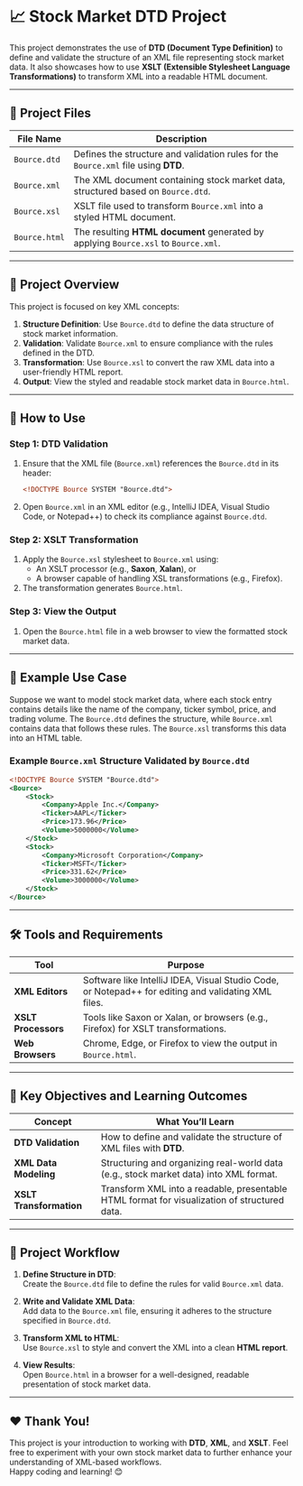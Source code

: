# 📈 Stock Market DTD Project

This project demonstrates the use of **DTD (Document Type Definition)** to define and validate the structure of an XML file representing stock market data. It also showcases how to use **XSLT (Extensible Stylesheet Language Transformations)** to transform XML into a readable HTML document.

---

## 📂 Project Files

| **File Name**       | **Description**                                                                                     |
|----------------------|-----------------------------------------------------------------------------------------------------|
| `Bource.dtd`         | Defines the structure and validation rules for the `Bource.xml` file using **DTD**.                |
| `Bource.xml`         | The XML document containing stock market data, structured based on `Bource.dtd`.                   |
| `Bource.xsl`         | XSLT file used to transform `Bource.xml` into a styled HTML document.                              |
| `Bource.html`        | The resulting **HTML document** generated by applying `Bource.xsl` to `Bource.xml`.                |

---

## 📝 Project Overview

This project is focused on key XML concepts:
1. **Structure Definition**: Use `Bource.dtd` to define the data structure of stock market information.
2. **Validation**: Validate `Bource.xml` to ensure compliance with the rules defined in the DTD.
3. **Transformation**: Use `Bource.xsl` to convert the raw XML data into a user-friendly HTML report.
4. **Output**: View the styled and readable stock market data in `Bource.html`.

---

## 🚀 How to Use

### Step 1: DTD Validation
1. Ensure that the XML file (`Bource.xml`) references the `Bource.dtd` in its header:
   ```xml
   <!DOCTYPE Bource SYSTEM "Bource.dtd">
   ```
2. Open `Bource.xml` in an XML editor (e.g., IntelliJ IDEA, Visual Studio Code, or Notepad++) to check its compliance against `Bource.dtd`.

### Step 2: XSLT Transformation
1. Apply the `Bource.xsl` stylesheet to `Bource.xml` using:
    - An XSLT processor (e.g., **Saxon**, **Xalan**), or
    - A browser capable of handling XSL transformations (e.g., Firefox).
2. The transformation generates `Bource.html`.

### Step 3: View the Output
1. Open the `Bource.html` file in a web browser to view the formatted stock market data.

---

## 📌 Example Use Case

Suppose we want to model stock market data, where each stock entry contains details like the name of the company, ticker symbol, price, and trading volume. The `Bource.dtd` defines the structure, while `Bource.xml` contains data that follows these rules. The `Bource.xsl` transforms this data into an HTML table.

### Example `Bource.xml` Structure Validated by `Bource.dtd`

```xml
<!DOCTYPE Bource SYSTEM "Bource.dtd">
<Bource>
    <Stock>
        <Company>Apple Inc.</Company>
        <Ticker>AAPL</Ticker>
        <Price>173.96</Price>
        <Volume>5000000</Volume>
    </Stock>
    <Stock>
        <Company>Microsoft Corporation</Company>
        <Ticker>MSFT</Ticker>
        <Price>331.62</Price>
        <Volume>3000000</Volume>
    </Stock>
</Bource>
```

---

## 🛠️ Tools and Requirements

| **Tool**             | **Purpose**                                                                                          |
|-----------------------|------------------------------------------------------------------------------------------------------|
| **XML Editors**       | Software like IntelliJ IDEA, Visual Studio Code, or Notepad++ for editing and validating XML files.  |
| **XSLT Processors**   | Tools like Saxon or Xalan, or browsers (e.g., Firefox) for XSLT transformations.                     |
| **Web Browsers**      | Chrome, Edge, or Firefox to view the output in `Bource.html`.                                        |

---

## 📖 Key Objectives and Learning Outcomes

| **Concept**           | **What You’ll Learn**                                                                               |
|------------------------|-----------------------------------------------------------------------------------------------------|
| **DTD Validation**     | How to define and validate the structure of XML files with **DTD**.                                |
| **XML Data Modeling**  | Structuring and organizing real-world data (e.g., stock market data) into XML format.              |
| **XSLT Transformation**| Transform XML into a readable, presentable HTML format for visualization of structured data.       |

---

## 🌟 Project Workflow

1. **Define Structure in DTD**:  
   Create the `Bource.dtd` file to define the rules for valid `Bource.xml` data.

2. **Write and Validate XML Data**:  
   Add data to the `Bource.xml` file, ensuring it adheres to the structure specified in `Bource.dtd`.

3. **Transform XML to HTML**:  
   Use `Bource.xsl` to style and convert the XML into a clean **HTML report**.

4. **View Results**:  
   Open `Bource.html` in a browser for a well-designed, readable presentation of stock market data.

---

## ❤️ Thank You!

This project is your introduction to working with **DTD**, **XML**, and **XSLT**. Feel free to experiment with your own stock market data to further enhance your understanding of XML-based workflows.  
Happy coding and learning! 😊